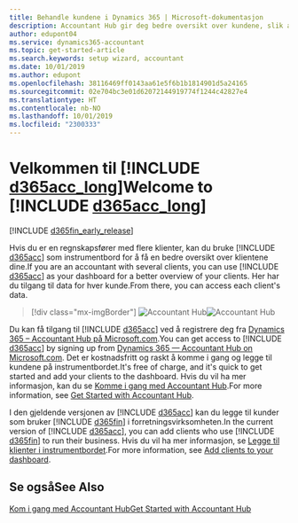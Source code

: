```yaml
---
title: Behandle kundene i Dynamics 365 | Microsoft-dokumentasjon
description: Accountant Hub gir deg bedre oversikt over kundene, slik at du kan bytte enkelt fra kunde til kunde.
author: edupont04
ms.service: dynamics365-accountant
ms.topic: get-started-article
ms.search.keywords: setup wizard, accountant
ms.date: 10/01/2019
ms.author: edupont
ms.openlocfilehash: 38116469ff0143aa61e5f6b1b1814901d5a24165
ms.sourcegitcommit: 02e704bc3e01d62072144919774f1244c42827e4
ms.translationtype: HT
ms.contentlocale: nb-NO
ms.lasthandoff: 10/01/2019
ms.locfileid: "2300333"
---
```

# <a name="welcome-to-include-d365acc_longincludesd365acc_long_mdmd"></a><span data-ttu-id="2a4fb-103">Velkommen til [!INCLUDE [d365acc_long](includes/d365acc_long_md.md)]</span><span class="sxs-lookup"><span data-stu-id="2a4fb-103">Welcome to [!INCLUDE [d365acc_long](includes/d365acc_long_md.md)]</span></span>
[!INCLUDE [d365fin_early_release](includes/d365fin_early_release.md.md)]

<span data-ttu-id="2a4fb-104">Hvis du er en regnskapsfører med flere klienter, kan du bruke [!INCLUDE [d365acc](includes/d365acc_md.md)] som instrumentbord for å få en bedre oversikt over klientene dine.</span><span class="sxs-lookup"><span data-stu-id="2a4fb-104">If you are an accountant with several clients, you can use [!INCLUDE [d365acc](includes/d365acc_md.md)] as your dashboard for a better overview of your clients.</span></span> <span data-ttu-id="2a4fb-105">Her har du tilgang til data for hver kunde.</span><span class="sxs-lookup"><span data-stu-id="2a4fb-105">From there, you can access each client's data.</span></span>  

> [!div class="mx-imgBorder"]
> <span data-ttu-id="2a4fb-106">![Accountant Hub](./media/accountant-get-started/accountant-dashboard.png)</span><span class="sxs-lookup"><span data-stu-id="2a4fb-106">![Accountant Hub](./media/accountant-get-started/accountant-dashboard.png)</span></span>

<span data-ttu-id="2a4fb-107">Du kan få tilgang til [!INCLUDE [d365acc](includes/d365acc_md.md)] ved å registrere deg fra [Dynamics 365 – Accountant Hub på Microsoft.com](https://www.microsoft.com/en-us/dynamics365/financial-insights-for-accountants).</span><span class="sxs-lookup"><span data-stu-id="2a4fb-107">You can get access to [!INCLUDE [d365acc](includes/d365acc_md.md)] by signing up from [Dynamics 365 — Accountant Hub on Microsoft.com](https://www.microsoft.com/en-us/dynamics365/financial-insights-for-accountants).</span></span> <span data-ttu-id="2a4fb-108">Det er kostnadsfritt og raskt å komme i gang og legge til kundene på instrumentbordet.</span><span class="sxs-lookup"><span data-stu-id="2a4fb-108">It's free of charge, and it's quick to get started and add your clients to the dashboard.</span></span> <span data-ttu-id="2a4fb-109">Hvis du vil ha mer informasjon, kan du se [Komme i gang med Accountant Hub](get-started.md).</span><span class="sxs-lookup"><span data-stu-id="2a4fb-109">For more information, see [Get Started with Accountant Hub](get-started.md).</span></span>  

<span data-ttu-id="2a4fb-110">I den gjeldende versjonen av [!INCLUDE [d365acc](includes/d365acc_md.md)] kan du legge til kunder som bruker [!INCLUDE [d365fin](includes/d365fin_long_md.md)] i forretningsvirksomheten.</span><span class="sxs-lookup"><span data-stu-id="2a4fb-110">In the current version of [!INCLUDE [d365acc](includes/d365acc_md.md)], you can add clients who use [!INCLUDE [d365fin](includes/d365fin_long_md.md)] to run their business.</span></span> <span data-ttu-id="2a4fb-111">Hvis du vil ha mer informasjon, se [Legge til klienter i instrumentbordet](add-client.md).</span><span class="sxs-lookup"><span data-stu-id="2a4fb-111">For more information, see [Add clients to your dashboard](add-client.md).</span></span>  

## <a name="see-also"></a><span data-ttu-id="2a4fb-112">Se også</span><span class="sxs-lookup"><span data-stu-id="2a4fb-112">See Also</span></span>
[<span data-ttu-id="2a4fb-113">Kom i gang med Accountant Hub</span><span class="sxs-lookup"><span data-stu-id="2a4fb-113">Get Started with Accountant Hub</span></span>](get-started.md)  
